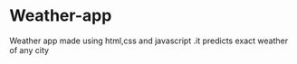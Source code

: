 # Weather-app
Weather app made using html,css and javascript .it predicts exact weather of any city
